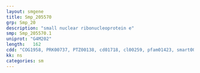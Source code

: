 ```yaml
---
layout: smgene
title: Smp_205570
grp: Smp_20
description: "small nuclear ribonucleoprotein e"
smp: Smp_205570.1
uniprot: "G4M202"
length:   162
cdd: "COG1958, PRK00737, PTZ00138, cd01718, cl00259, pfam01423, smart00651"
kk: ns
categories: sm
---
```

